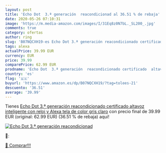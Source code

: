 ```yaml
---
layout: post
title: 'Echo Dot  3.ª generación  reacondicionad al 36.51 % de rebaja'
date: 2020-05-26 07:10:31
image: 'https://m.media-amazon.com/images/I/31Eq8z0N7bL._SL200_.jpg'
comments: true
category: ofertas
author: ring
slug: 'B07NQCXH19-es Echo Dot 3.ª generación reacondicionado certificado...'
tags: alexa
actualPrice: 39.99 EUR
currency: EUR
price: 39.99
comparePrice: 62.99 EUR
prodname: 'Echo Dot  3.ª generación  reacondicionado certificado  altavoz inteligente con reloj y Alexa  tela de color gris claro'
country: 'es'
flag: '🇪🇸'
buyurl: 'https://www.amazon.es/dp/B07NQCXH19/?tag=tolees-21'
descuento: '36.51'
average: '39.99'
---
```


Tienes [Echo Dot  3.ª generación  reacondicionado certificado  altavoz inteligente con reloj y Alexa  tela de color gris claro](https://www.amazon.es/dp/B07NQCXH19/?tag=tolees-21) con precio final de  39.99 EUR (original: 62.99 EUR) (36.51 %  de rebaja) aqui!

[![Echo Dot  3.ª generación  reacondicionad](https://m.media-amazon.com/images/I/31Eq8z0N7bL._SL200_.jpg)](https://www.amazon.es/dp/B07NQCXH19/?tag=tolees-21)

🔎:


[🛒 Comprar!!!](https://www.amazon.es/dp/B07NQCXH19/?tag=tolees-21)
